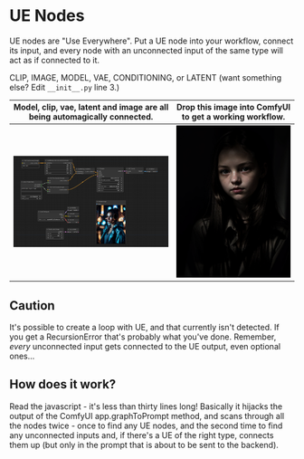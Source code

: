 # UE Nodes

UE nodes are "Use Everywhere". Put a UE node into your workflow, connect its input, and every node with an unconnected input of the same type will act as if connected to it. 

CLIP, IMAGE, MODEL, VAE, CONDITIONING, or LATENT (want something else? Edit `__init__.py` line 3.)

| Model, clip, vae, latent and image are all being automagically connected. | Drop this image into ComfyUI to get a working workflow. |
|-|-|
|![workflow](docs/workflow.png)|![portrait](docs/portrait.png)|

## Caution

It's possible to create a loop with UE, and that currently isn't detected. If you get a RecursionError that's probably what you've done. Remember, *every* unconnected input gets connected to the UE output, even optional ones...

## How does it work?

Read the javascript - it's less than thirty lines long! Basically it hijacks the output of the ComfyUI app.graphToPrompt method, and scans through all the nodes twice - once to find any UE nodes, and the second time to find any unconnected inputs and, if there's a UE of the right type, connects them up (but only in the prompt that is about to be sent to the backend).
